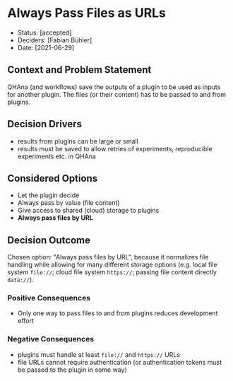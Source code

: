 # Always Pass Files as URLs

* Status: [accepted]
* Deciders: [Fabian Bühler]
* Date: [2021-06-29]

## Context and Problem Statement

QHAna (and workflows) save the outputs of a plugin to be used as inputs for another plugin.
The files (or their content) has to be passed to and from plugins.

## Decision Drivers

* results from plugins can be large or small
* results must be saved to allow retries of experiments, reproducible experiments etc. in QHAna

## Considered Options

* Let the plugin decide
* Always pass by value (file content)
* Give access to shared (cloud) storage to plugins
* **Always pass files by URL**

## Decision Outcome

Chosen option: "Always pass files by URL", because it normalizes file handling while allowing for many different storage options (e.g. local file system `file://`; cloud file system `https://`; passing file content directly `data://`).

### Positive Consequences

* Only one way to pass files to and from plugins reduces development effort

### Negative Consequences

* plugins must handle at least `file://` and `https://` URLs
* file URLs cannot require authentication (or authentication tokens must be passed to the plugin in some way)

<!-- markdownlint-disable-file MD013 -->
